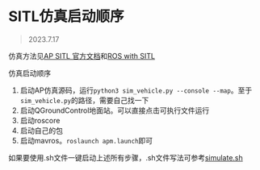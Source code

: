 # SITL仿真启动顺序
> 2023.7.17

仿真方法见[AP SITL 官方文档](https://ardupilot.org/dev/docs/setting-up-sitl-on-linux.html)和[ROS with SITL](https://ardupilot.org/dev/docs/ros-sitl.html)

仿真启动顺序
1. 启动AP仿真源码，运行`python3 sim_vehicle.py --console --map`。至于`sim_vehicle.py`的路径，需要自己找一下
2. 启动QGroundControl地面站。可以直接点击可执行文件运行
3. 启动roscore
4. 启动自己的包
5. 启动mavros。`roslaunch apm.launch`即可

如果要使用.sh文件一键启动上述所有步骤，.sh文件写法可参考[simulate.sh](./simlate.sh)